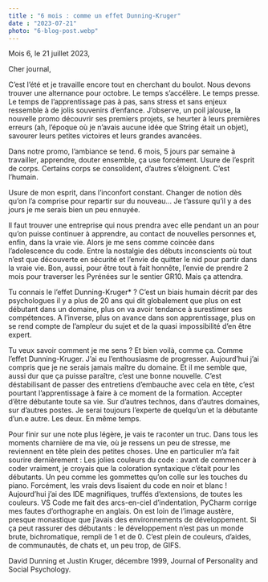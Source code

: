 ```yaml
---
title : "6 mois : comme un effet Dunning-Kruger"
date : "2023-07-21"
photo: "6-blog-post.webp"
---
```

Mois 6, le 21 juillet 2023,

Cher journal,

C’est l’été et je travaille encore tout en cherchant du boulot. Nous devons trouver une alternance pour octobre. Le temps s’accélère. Le temps presse. Le temps de l’apprentissage pas à pas, sans stress et sans enjeux ressemble à de jolis souvenirs d’enfance. J’observe, un poil jalouse, la nouvelle promo découvrir ses premiers projets, se heurter à leurs premières erreurs (ah, l’époque où je n’avais aucune idée que String était un objet), savourer leurs petites victoires et leurs grandes avancées.

Dans notre promo, l’ambiance se tend. 6 mois, 5 jours par semaine à travailler, apprendre, douter ensemble, ça use forcément. Usure de l’esprit de corps. Certains corps se consolident, d’autres s’éloignent. C’est l’humain.

Usure de mon esprit, dans l’inconfort constant. Changer de notion dès qu’on l’a comprise pour repartir sur du nouveau… Je t’assure qu’il y a des jours je me serais bien un peu ennuyée.

Il faut trouver une entreprise qui nous prendra avec elle pendant un an pour qu’on puisse continuer à apprendre, au contact de nouvelles personnes et, enfin, dans la vraie vie. Alors je me sens comme coincée dans l’adolescence du code. Entre la nostalgie des débuts inconscients où tout n’est que découverte en sécurité et l’envie de quitter le nid pour partir dans la vraie vie. Bon, aussi, pour être tout à fait honnête, l’envie de prendre 2 mois pour traverser les Pyrénées sur le sentier GR10. Mais ça attendra.

Tu connais le l’effet Dunning-Kruger* ? C’est un biais humain décrit par des psychologues il y a plus de 20 ans qui dit globalement que plus on est débutant dans un domaine, plus on va avoir tendance à surestimer ses compétences. A l’inverse, plus on avance dans son apprentissage, plus on se rend compte de l’ampleur du sujet et de la quasi impossibilité d’en être expert.

Tu veux savoir comment je me sens ? Et bien voilà, comme ça. Comme l’effet Dunning-Kruger. J’ai eu l’enthousiasme de progresser. Aujourd’hui j’ai compris que je ne serais jamais maître du domaine. Et il me semble que, aussi dur que ça puisse paraître, c’est une bonne nouvelle. C’est déstabilisant de passer des entretiens d’embauche avec cela en tête, c’est pourtant l’apprentissage à faire à ce moment de la formation. Accepter d’être débutante toute sa vie. Sur d’autres technos, dans d’autres domaines, sur d’autres postes. Je serai toujours l’experte de quelqu’un et la débutante d’un.e autre. Les deux. En même temps.

Pour finir sur une note plus légère, je vais te raconter un truc. Dans tous les moments charnière de ma vie, où je ressens un peu de stresse, me reviennent en tête plein des petites choses. Une en particulier m’a fait sourire dernièrement : Les jolies couleurs du code : avant de commencer à coder vraiment, je croyais que la coloration syntaxique c’était pour les débutants. Un peu comme les gommettes qu’on colle sur les touches du piano. Forcément, les vrais devs lisaient du code en noir et blanc ! Aujourd’hui j’ai des IDE magnifiques, truffés d’extensions, de toutes les couleurs. VS Code me fait des arcs-en-ciel d’indentation, PyCharm corrige mes fautes d’orthographe en anglais. On est loin de l’image austère, presque monastique que j’avais des environnements de développement. Si ça peut rassurer des débutants : le développement n’est pas un monde brute, bichromatique, rempli de 1 et de 0. C’est plein de couleurs, d’aides, de communautés, de chats et, un peu trop, de GIFS.

David Dunning et Justin Kruger, décembre 1999, Journal of Personality and Social Psychology.